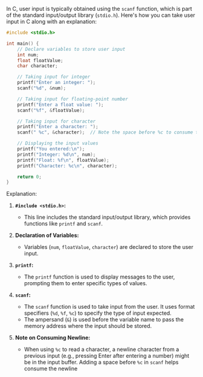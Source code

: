 In C, user input is typically obtained using the `scanf` function, which is part of the standard input/output library (`stdio.h`). Here's how you can take user input in C along with an explanation:

```c
#include <stdio.h>

int main() {
    // Declare variables to store user input
    int num;
    float floatValue;
    char character;

    // Taking input for integer
    printf("Enter an integer: ");
    scanf("%d", &num);

    // Taking input for floating-point number
    printf("Enter a float value: ");
    scanf("%f", &floatValue);

    // Taking input for character
    printf("Enter a character: ");
    scanf(" %c", &character);  // Note the space before %c to consume the newline character

    // Displaying the input values
    printf("You entered:\n");
    printf("Integer: %d\n", num);
    printf("Float: %f\n", floatValue);
    printf("Character: %c\n", character);

    return 0;
}
```

Explanation:

1. **`#include <stdio.h>`:**
   - This line includes the standard input/output library, which provides functions like `printf` and `scanf`.

2. **Declaration of Variables:**
   - Variables (`num`, `floatValue`, `character`) are declared to store the user input.

3. **`printf`:**
   - The `printf` function is used to display messages to the user, prompting them to enter specific types of values.

4. **`scanf`:**
   - The `scanf` function is used to take input from the user. It uses format specifiers (`%d`, `%f`, `%c`) to specify the type of input expected.
   - The ampersand (`&`) is used before the variable name to pass the memory address where the input should be stored.

5. **Note on Consuming Newline:**
   - When using `%c` to read a character, a newline character from a previous input (e.g., pressing Enter after entering a number) might be in the input buffer. Adding a space before `%c` in `scanf` helps consume the newline